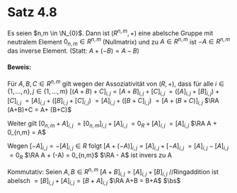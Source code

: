 # Satz 4.8
Es seien $n,m \in \N_{0}$. Dann ist $(R^{n,m},+)$ eine abelsche Gruppe mit neutralem Element $0_{n,m} \in R^{n,m}$ (Nullmatrix) und zu $A \in R^{n,m}$ ist $-A \in R^{n,m}$ das inverse Element. (Statt: $A + (-B) = A - B$)

#### Beweis:
Für $A,B,C \in R^{n,m}$ gilt wegen der Assoziativität von $(R,+)$, dass für alle $i \in \{ 1,\dots,n \}, j \in \{ 1,\dots,m \}$ 
$[(A+B)+C]_{i,j} = [A+B]_{i,j} + [C]_{i,j}$
$=([A]_{i,j}+[B]_{i,j}) + [C]_{i,j}$
$= [A]_{i,j} + ([B]_{i,j} + [C]_{i,j})$
$= [A]_{i,j} + ([B+C]_{i,j})$
$= [A+ (B + C)]_{i,j}$
$\RA (A+B)+C = A+ (B+C)$

Weiter gilt $[0_{n,m} + A]_{i,j}$
$= [0_{n,m}]_{i,j} + [A]_{i,j}$
$= 0_{R} + [A]_{i,j}$
$= [A]_{i,j}$
$\RA A + 0_{n,m} = A$

Wegen $[-A]_{i,j} = - [A]_{i,j} \in R$
folgt $[A+ (-A)]_{i,j} = [A]_{i,j} + [-A]_{i,j}$
$= [A]_{i,j} - [A]_{i,j}$
$= 0_{R}$
$\RA A + (-A) = 0_{n,m}$
$\RA - A$ ist invers zu A

Kommutativ:
Seien $A,B \in R^{n,m}$
$[A+B]_{i,j} = [A]_{i,j} + [B]_{i,j}$ //Ringaddition ist abelsch
$= [B]_{i,j} + [A]_{i,j} = [B+ A]_{i,j}$
$\RA A+B = B+A$
$\bs$

